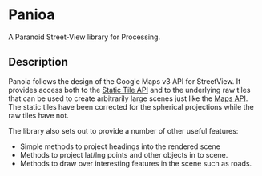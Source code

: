 Panioa
=======
A Paranoid Street-View library for Processing.

Description
-----------
Panoia follows the design of the Google Maps v3 API for StreetView. It provides access both to the [Static Tile API](https://developers.google.com/maps/documentation/streetview/) and to the underlying raw tiles that can be used to create arbitrarily large scenes just like the [Maps API](https://developers.google.com/maps/documentation/javascript/reference#StreetViewTileData). The static tiles have been corrected for the spherical projections while the raw tiles have not.

The library also sets out to provide a number of other useful features:
* Simple methods to project headings into the rendered scene
* Methods to project lat/lng points and other objects in to scene.
* Methods to draw over interesting features in the scene such as roads.
